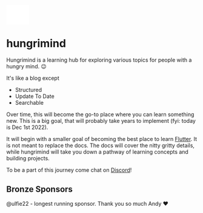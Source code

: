 <picture><source media="(prefers-color-scheme: light)" srcset="/public/blacklogo.svg"><img alt="Triangle looping within itself" src="/public/whitelogo.svg" width="60px" style="margin-bottom: -10px;"></picture> 

# hungrimind

Hungrimind is a learning hub for exploring various topics for people with a hungry mind. 😉

It's like a blog except

- Structured
- Update To Date
- Searchable

Over time, this will become the go-to place where you can learn something new. This is a big goal, that will probably take years to implement (fyi: today is Dec 1st 2022). 

It will begin with a smaller goal of becoming the best place to learn [Flutter](https://flutter.dev). It is not meant to replace the docs. The docs will cover the nitty gritty details, while hungrimind will take you down a pathway of learning concepts and building projects.

To be a part of this journey come chat on [Discord](https://discord.gg/nz8kFDm7gN)!


## Bronze Sponsors
@ulfie22 - longest running sponsor. Thank you so much Andy ❤️
